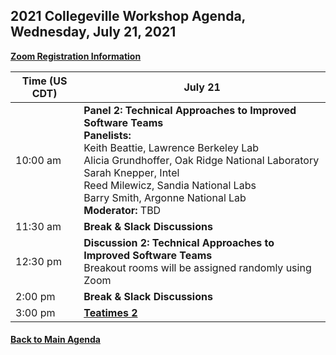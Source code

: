 
## 2021 Collegeville Workshop Agenda, Wednesday, July 21, 2021

[**Zoom Registration Information**](https://csbsju.zoom.us/meeting/register/tJwtceqprD0oG9DXfkUQ-OgLF0XvTl-Sr2Ty)

| **Time (US CDT)**| **July 21** |
|---|---|
| 10:00 am | **Panel 2: Technical Approaches to Improved Software Teams** <br> **Panelists:** <br> Keith Beattie, Lawrence Berkeley Lab<br> Alicia Grundhoffer, Oak Ridge National Laboratory <br> Sarah Knepper, Intel <br> Reed Milewicz, Sandia National Labs <br> Barry Smith, Argonne National Lab <br> **Moderator:** TBD |
| 11:30 am | **Break & Slack Discussions** |
| 12:30 pm | **Discussion 2: Technical Approaches to Improved Software Teams** <br> Breakout rooms will be assigned randomly using Zoom |
| 2:00 pm | **Break & Slack Discussions** |
| 3:00 pm | [**Teatimes 2**](WorkshopResources/TeatimeThemes/TeatimeThemeList.md) |

#### [Back to Main Agenda](Agenda.md)
